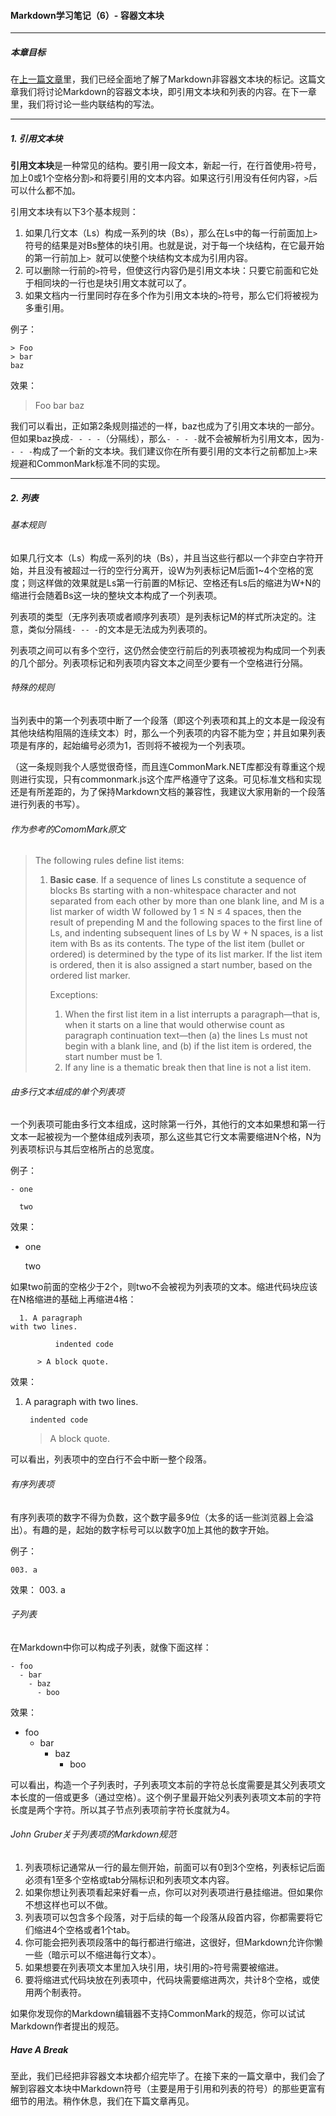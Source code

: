 #### Markdown学习笔记（6）- 容器文本块

***
##### 本章目标

在[上一篇文章](https://github.com/TiriSane/MarkdownTutorial/blob/master/Markdown_Tutorial_5.md)里，我们已经全面地了解了Markdown非容器文本块的标记。这篇文章我们将讨论Markdown的容器文本块，即引用文本块和列表的内容。在下一章里，我们将讨论一些内联结构的写法。

***

##### 1. 引用文本块

**引用文本块**是一种常见的结构。要引用一段文本，新起一行，在行首使用`>`符号，加上0或1个空格分割`>`和将要引用的文本内容。如果这行引用没有任何内容，`>`后可以什么都不加。

引用文本块有以下3个基本规则：

1. 如果几行文本（Ls）构成一系列的块（Bs），那么在Ls中的每一行前面加上`>`符号的结果是对Bs整体的块引用。也就是说，对于每一个块结构，在它最开始的第一行前加上`> `就可以使整个块结构文本成为引用内容。
2. 可以删除一行前的`>`符号，但使这行内容仍是引用文本块：只要它前面和它处于相同块的一行也是块引用文本就可以了。
3. 如果文档内一行里同时存在多个作为引用文本块的`>`符号，那么它们将被视为多重引用。

例子：
```
> Foo
> bar
baz
```

效果：
> Foo
> bar
baz

我们可以看出，正如第2条规则描述的一样，baz也成为了引用文本块的一部分。
但如果baz换成`- - - -`（分隔线），那么`- - - -`就不会被解析为引用文本，因为`- - - -`构成了一个新的文本块。我们建议你在所有要引用的文本行之前都加上`>`来规避和CommonMark标准不同的实现。

***

##### 2. 列表

###### 基本规则

如果几行文本（Ls）构成一系列的块（Bs），并且当这些行都以一个非空白字符开始，并且没有被超过一行的空行分离开，设W为列表标记M后面1~4个空格的宽度；则这样做的效果就是Ls第一行前置的M标记、空格还有Ls后的缩进为W+N的缩进行会随着Bs这一块的整块文本构成了一个列表项。

列表项的类型（无序列表项或者顺序列表项）是列表标记M的样式所决定的。注意，类似分隔线`- -- -`的文本是无法成为列表项的。

列表项之间可以有多个空行，这仍然会使空行前后的列表项被视为构成同一个列表的几个部分。列表项标记和列表项内容文本之间至少要有一个空格进行分隔。

###### 特殊的规则

当列表中的第一个列表项中断了一个段落（即这个列表项和其上的文本是一段没有其他块结构阻隔的连续文本）时，那么一个列表项的内容不能为空；并且如果列表项是有序的，起始编号必须为1，否则将不被视为一个列表项。

（这一条规则我个人感觉很奇怪，而且连CommonMark.NET库都没有尊重这个规则进行实现，只有commonmark.js这个库严格遵守了这条。可见标准文档和实现还是有所差距的，为了保持Markdown文档的兼容性，我建议大家用新的一个段落进行列表的书写）。

###### 作为参考的ComomMark原文

> The following rules define list items:
> 
> 1. **Basic case**. If a sequence of lines Ls constitute a sequence of blocks Bs starting with a non-whitespace character and not separated from each other by more than one blank line, and M is a list marker of width W followed by 1 ≤ N ≤ 4 spaces, then the result of prepending M and the following spaces to the first line of Ls, and indenting subsequent lines of Ls by W + N spaces, is a list item with Bs as its contents. The type of the list item (bullet or ordered) is determined by the type of its list marker. If the list item is ordered, then it is also assigned a start number, based on the ordered list marker.
>
>     Exceptions:
>
>     1. When the first list item in a list interrupts a paragraph—that is, when it starts on a line that would otherwise count as paragraph continuation text—then (a) the lines Ls must not begin with a blank line, and (b) if the list item is ordered, the start number must be 1.
>     2. If any line is a thematic break then that line is not a list item.

###### 由多行文本组成的单个列表项

一个列表项可能由多行文本组成，这时除第一行外，其他行的文本如果想和第一行文本一起被视为一个整体组成列表项，那么这些其它行文本需要缩进N个格，N为列表项标识与其后空格所占的总宽度。

例子：
```
- one

  two
```

效果：
- one

  two
  
如果two前面的空格少于2个，则two不会被视为列表项的文本。缩进代码块应该在N格缩进的基础上再缩进4格：
```
  1. A paragraph
with two lines.

          indented code

      > A block quote.
```

效果：
  1. A paragraph
with two lines.

          indented code

      > A block quote.

可以看出，列表项中的空白行不会中断一整个段落。

###### 有序列表项

有序列表项的数字不得为负数，这个数字最多9位（太多的话一些浏览器上会溢出）。有趣的是，起始的数字标号可以以数字0加上其他的数字开始。

例子：
```
003. a
```

效果：
003. a

###### 子列表

在Markdown中你可以构成子列表，就像下面这样：

```
- foo
  - bar
    - baz
      - boo
```

效果：
- foo
  - bar
    - baz
      - boo
      
可以看出，构造一个子列表时，子列表项文本前的字符总长度需要是其父列表项文本长度的一倍或更多（通过空格）。这个例子里最开始父列表列表项文本前的字符长度是两个字符。所以其子节点列表项前字符长度就为4。

###### John Gruber关于列表项的Markdown规范

1. 列表项标记通常从一行的最左侧开始，前面可以有0到3个空格，列表标记后面必须有1至多个空格或tab分隔标识和列表项文本内容。
2. 如果你想让列表项看起来好看一点，你可以对列表项进行悬挂缩进。但如果你不想这样也可以不做。
3. 列表项可以包含多个段落，对于后续的每一个段落从段首内容，你都需要将它们缩进4个空格或者1个tab。
4. 你可能会把列表项段落中的每行都进行缩进，这很好，但Markdown允许你懒一些（暗示可以不缩进每行文本）。
5. 如果想要在列表项文本里加入块引用，块引用的`>`符号需要被缩进。
6. 要将缩进式代码块放在列表项中，代码块需要缩进两次，共计8个空格，或使用两个制表符。

如果你发现你的Markdown编辑器不支持CommonMark的规范，你可以试试Markdown作者提出的规范。

##### Have A Break

至此，我们已经把非容器文本块都介绍完毕了。在接下来的一篇文章中，我们会了解到容器文本块中Markdown符号（主要是用于引用和列表的符号）的那些更富有细节的用法。稍作休息，我们在下篇文章再见。
